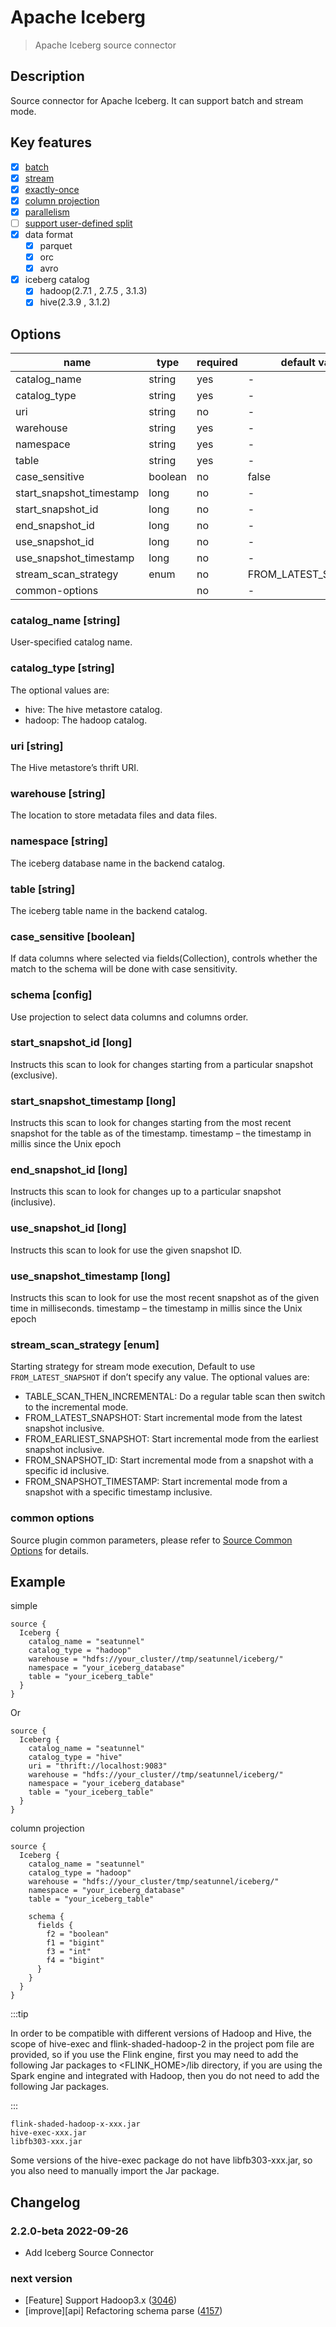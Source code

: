 # Apache Iceberg

> Apache Iceberg source connector

## Description

Source connector for Apache Iceberg. It can support batch and stream mode.

## Key features

- [x] [batch](../../concept/connector-v2-features.md)
- [x] [stream](../../concept/connector-v2-features.md)
- [x] [exactly-once](../../concept/connector-v2-features.md)
- [x] [column projection](../../concept/connector-v2-features.md)
- [x] [parallelism](../../concept/connector-v2-features.md)
- [ ] [support user-defined split](../../concept/connector-v2-features.md)
- [x] data format
  - [x] parquet
  - [x] orc
  - [x] avro
- [x] iceberg catalog
  - [x] hadoop(2.7.1 , 2.7.5 , 3.1.3)
  - [x] hive(2.3.9 , 3.1.2)

## Options

|           name           |  type   | required |    default value     |
|--------------------------|---------|----------|----------------------|
| catalog_name             | string  | yes      | -                    |
| catalog_type             | string  | yes      | -                    |
| uri                      | string  | no       | -                    |
| warehouse                | string  | yes      | -                    |
| namespace                | string  | yes      | -                    |
| table                    | string  | yes      | -                    |
| case_sensitive           | boolean | no       | false                |
| start_snapshot_timestamp | long    | no       | -                    |
| start_snapshot_id        | long    | no       | -                    |
| end_snapshot_id          | long    | no       | -                    |
| use_snapshot_id          | long    | no       | -                    |
| use_snapshot_timestamp   | long    | no       | -                    |
| stream_scan_strategy     | enum    | no       | FROM_LATEST_SNAPSHOT |
| common-options           |         | no       | -                    |

### catalog_name [string]

User-specified catalog name.

### catalog_type [string]

The optional values are:
- hive: The hive metastore catalog.
- hadoop: The hadoop catalog.

### uri [string]

The Hive metastore’s thrift URI.

### warehouse [string]

The location to store metadata files and data files.

### namespace [string]

The iceberg database name in the backend catalog.

### table [string]

The iceberg table name in the backend catalog.

### case_sensitive [boolean]

If data columns where selected via fields(Collection), controls whether the match to the schema will be done with case sensitivity.

### schema [config]

Use projection to select data columns and columns order.

### start_snapshot_id [long]

Instructs this scan to look for changes starting from a particular snapshot (exclusive).

### start_snapshot_timestamp [long]

Instructs this scan to look for changes starting from  the most recent snapshot for the table as of the timestamp. timestamp – the timestamp in millis since the Unix epoch

### end_snapshot_id [long]

Instructs this scan to look for changes up to a particular snapshot (inclusive).

### use_snapshot_id [long]

Instructs this scan to look for use the given snapshot ID.

### use_snapshot_timestamp [long]

Instructs this scan to look for use the most recent snapshot as of the given time in milliseconds. timestamp – the timestamp in millis since the Unix epoch

### stream_scan_strategy [enum]

Starting strategy for stream mode execution, Default to use `FROM_LATEST_SNAPSHOT` if don’t specify any value.
The optional values are:
- TABLE_SCAN_THEN_INCREMENTAL: Do a regular table scan then switch to the incremental mode.
- FROM_LATEST_SNAPSHOT: Start incremental mode from the latest snapshot inclusive.
- FROM_EARLIEST_SNAPSHOT: Start incremental mode from the earliest snapshot inclusive.
- FROM_SNAPSHOT_ID: Start incremental mode from a snapshot with a specific id inclusive.
- FROM_SNAPSHOT_TIMESTAMP: Start incremental mode from a snapshot with a specific timestamp inclusive.

### common options

Source plugin common parameters, please refer to [Source Common Options](common-options.md) for details.

## Example

simple

```hocon
source {
  Iceberg {
    catalog_name = "seatunnel"
    catalog_type = "hadoop"
    warehouse = "hdfs://your_cluster//tmp/seatunnel/iceberg/"
    namespace = "your_iceberg_database"
    table = "your_iceberg_table"
  }
}
```

Or

```hocon
source {
  Iceberg {
    catalog_name = "seatunnel"
    catalog_type = "hive"
    uri = "thrift://localhost:9083"
    warehouse = "hdfs://your_cluster//tmp/seatunnel/iceberg/"
    namespace = "your_iceberg_database"
    table = "your_iceberg_table"
  }
}
```

column projection

```hocon
source {
  Iceberg {
    catalog_name = "seatunnel"
    catalog_type = "hadoop"
    warehouse = "hdfs://your_cluster/tmp/seatunnel/iceberg/"
    namespace = "your_iceberg_database"
    table = "your_iceberg_table"

    schema {
      fields {
        f2 = "boolean"
        f1 = "bigint"
        f3 = "int"
        f4 = "bigint"
      }
    }
  }
}
```

:::tip

In order to be compatible with different versions of Hadoop and Hive, the scope of hive-exec and flink-shaded-hadoop-2 in the project pom file are provided, so if you use the Flink engine, first you may need to add the following Jar packages to <FLINK_HOME>/lib directory, if you are using the Spark engine and integrated with Hadoop, then you do not need to add the following Jar packages.

:::

```
flink-shaded-hadoop-x-xxx.jar
hive-exec-xxx.jar
libfb303-xxx.jar
```

Some versions of the hive-exec package do not have libfb303-xxx.jar, so you also need to manually import the Jar package.

## Changelog

### 2.2.0-beta 2022-09-26

- Add Iceberg Source Connector

### next version

- [Feature] Support Hadoop3.x ([3046](https://github.com/apache/incubator-seatunnel/pull/3046))
- [improve][api] Refactoring schema parse ([4157](https://github.com/apache/incubator-seatunnel/pull/4157))

